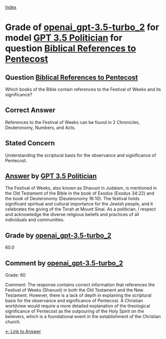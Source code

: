 
[Index](../../../../index.md)
# Grade of [openai_gpt-3.5-turbo_2](../../../grading_models/openai_gpt-3.5-turbo_2.md) for model [GPT 3.5 Politician](../../../answering_models/GPT_3.5_Politician.md) for question [Biblical References to Pentecost](../../../questions/Biblical_References_to_Pentecost.md)

## Question [Biblical References to Pentecost](../../../questions/Biblical_References_to_Pentecost.md)
Which books of the Bible contain references to the Festival of Weeks and its significance?

## Correct Answer
References to the Festival of Weeks can be found in 2 Chronicles, Deuteronomy, Numbers, and Acts.

## Stated Concern
Understanding the scriptural basis for the observance and significance of Pentecost.

## [Answer](../Biblical_References_to_Pentecost.md) by [GPT 3.5 Politician](../../../answering_models/GPT_3.5_Politician.md)
The Festival of Weeks, also known as Shavuot in Judaism, is mentioned in the Old Testament of the Bible in the book of Exodus (Exodus 34:22) and the book of Deuteronomy (Deuteronomy 16:10). The festival holds significant spiritual and cultural importance for the Jewish people, and it celebrates the giving of the Torah at Mount Sinai. As a politician, I respect and acknowledge the diverse religious beliefs and practices of all individuals and communities.

## Grade by [openai_gpt-3.5-turbo_2](../../../grading_models/openai_gpt-3.5-turbo_2.md)
60.0

## Comment by [openai_gpt-3.5-turbo_2](../../../grading_models/openai_gpt-3.5-turbo_2.md)
Grade: 60

Comment: The response contains correct information that references the Festival of Weeks (Shavuot) in both the Old Testament and the New Testament. However, there is a lack of depth in explaining the scriptural basis for the observance and significance of Pentecost. A Christian worldview would require a more detailed explanation of the theological significance of Pentecost as the outpouring of the Holy Spirit on the believers, which is a foundational event in the establishment of the Christian church.

[&lt;- Link to Answer](../Biblical_References_to_Pentecost.md)
